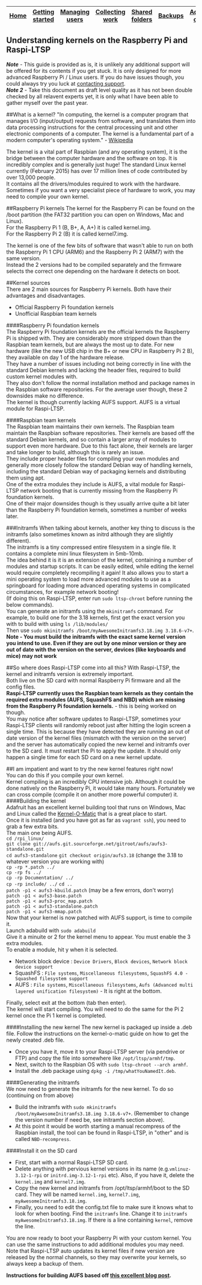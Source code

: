 [Home](../README.md)    | [Getting started](../installation/getting-started.md)     | [Managing users](../manage-users/README.md) | [Collecting work](../collect-work.md) | [Shared folders](../shared-folders/README.md) | [Backups](../backups/README.md) | [Advanced options](../advanced/README.md) 
| :-----------: |:-------------:| :-----:| :-----:| :-----:| :-----:| :-----:| 


Understanding kernels on the Raspberry Pi and Raspi-LTSP
-----------------------------------

***Note*** -  This guide is provided as is, it is unlikely any additional support will be offered for its contents if you get stuck. It is only designed for more advanced Raspberry Pi / Linux users. If you do have issues though, you could always try you luck at [contacting support](../support.md).   
***Note 2*** - Take this document as draft level quality as it has not been double checked by all relavent experts yet, it is only what I have been able to gather myself over the past year.

##What is a kernel?
"In computing, the kernel is a computer program that manages I/O (input/output) requests from software, and translates them into data processing instructions for the central processing unit and other electronic components of a computer. The kernel is a fundamental part of a modern computer's operating system." - [Wikipedia](http://en.wikipedia.org/wiki/Kernel_%28operating_system%29)        
   
The kernel is a vital part of Raspbian (and any operating system), it is the bridge between the computer hardware and the software on top. It is incredibly complex and is generally just huge! The standard Linux kernel currently (February 2015) has over 17 million lines of code contributed by over 13,000 people.   
It contains all the drivers/modules required to work with the hardware. Sometimes if you want a very specialist piece of hardware to work, you may need to compile your own kernel.
   
##Raspberry Pi kernels
The kernel for the Raspberry Pi can be found on the /boot partition (the FAT32 partition you can open on Windows, Mac and Linux).   
For the Raspberry Pi 1 (B, B+, A, A+) it is called kernel.img.   
For the Raspberry Pi 2 (B) it is called kernel7.img.  
    
The kernel is one of the few bits of software that wasn't able to run on both the Raspberry Pi 1 CPU (ARM6) and the Raspberry Pi 2 (ARM7) with the same version.   
Instead the 2 versions had to be compiled separately and the firmware selects the correct one depending on the hardware it detects on boot.   
   
##Kernel sources   
There are 2 main sources for Raspberry Pi kernels. Both have their advantages and disadvantages.     
- Official Raspberry Pi foundation kernels   
- Unofficial Raspbian team kernels

####Raspberry Pi foundation kernels   
The Raspberry Pi foundation kernels are the official kernels the Raspberry Pi is shipped with. They are considerably more stripped down than the Raspbian team kernels, but are always the most up to date. For new hardware (like the new USB chip in the B+ or new CPU in Raspberry Pi 2 B), they available on day 1 of the hardware release.   
They have a number of issues including not being correctly in line with the standard Debian kernels and lacking the header files, required to build custom kernel modules with.   
They also don't follow the normal installation method and package names in the Raspbian software repositories.
For the average user though, these 2 downsides make no difference.   
The kernel is though currently lacking AUFS support. AUFS is a virtual module for Raspi-LTSP. 

####Raspbian team kernels   
The Raspbian team maintains their own kernels. The Raspbian team maintain the Raspbian software repositories. Their kernels are based off the standard Debian kernels, and so contain a larger array of modules to support even more hardware. Due to this fact alone, their kernels are larger and take longer to build, although this is rarely an issue.   
They include proper header files for compiling your own modules and generally more closely follow the standard Debian way of handling kernels, including the standard Debian way of packaging kernels and distributing them using apt.   
One of the extra modules they include is AUFS, a vital module for Raspi-LTSP network booting that is currently missing from the Raspberry Pi foundation kernels.   
One of their major downsides though is they usually arrive quite a bit later than the Raspberry Pi foundation kernels, sometimes a number of weeks later.    

###Initramfs
When talking about kernels, another key thing to discuss is the initramfs (also sometimes known as initrd although they are slightly different).   
The initramfs is a tiny compressed entire filesystem in a single file. It contains a complete mini linux filesystem in 5mb-10mb.   
The idea behind it is it is an extension of the kernel, containing a number of modules and startup scripts. It can be easily edited, while editing the kernel would require completely recompiling it again! It also allows you to start a mini operating system to load more advanced modules to use as a springboard for loading more advanced operating systems in complicated circumstances, for example network booting!   
(If doing this on Raspi-LTSP, enter run ```sudo ltsp-chroot``` before running the below commands).   
You can generate an initramfs using the ```mkinitramfs``` command. For example, to build one for the 3.18 kernels, first get the exact version you with to build with using ```ls /lib/modules/```   
Then use ```sudo mkinitramfs /boot/myAwesomeInitramfs3.18.img 3.18.6-v7+```.   
**Note - You must build the initramfs with the exact same kernel version you intend to use. Even if they are out by one minor version or they are out of date with the version on the server, devices (like keyboards and mice) may not work**


##So where does Raspi-LTSP come into all this?
With Raspi-LTSP, the kernel and initramfs version is extremely important.   
Both live on the SD card with normal Raspberry Pi firmware and all the config files.   
**Raspi-LTSP currently uses the Raspbian team kernels as they contain the required extra modules (AUFS, SquashFS and NBD) which are missing from the Raspberry Pi foundation kernels.** - this is being worked on though.   
You may notice after software updates to Raspi-LTSP, sometimes your Raspi-LTSP clients will randomly reboot just after hitting the login screen a single time. This is because they have detected they are running an out of date version of the kernel files (mismatch with the version on the server) and the server has automatically copied the new kernel and initramfs over to the SD card. It must restart the Pi to apply the update. It should only happen a single time for each SD card on a new kernel update.   
   
##I am impatient and want to try the new kernel features right now!   
You can do this if you compile your own kernel.   
Kernel compiling is an incredibly CPU intensive job. Although it could be done natively on the Raspberry Pi, it would take many hours. Fortunately we can cross compile (compile it on another more powerful computer) it.   
####Building the kernel   
Adafruit has an excellent kernel building tool that runs on Windows, Mac and Linux called the [Kernel-O-Matic](https://learn.adafruit.com/raspberry-pi-kernel-o-matic/overview) that is a great place to start.   
Once it is installed (and you have got as far as ```vagrant ssh```), you need to grab a few extra bits.   
The main one being AUFS.   
```cd /rpi_linux/```   
```git clone git://aufs.git.sourceforge.net/gitroot/aufs/aufs3-standalone.git```   
```cd aufs3-standalone```
```git checkout origin/aufs3.18``` (change the 3.18 to whatever version you are working with)   
```cp -rp *.patch ../```   
```cp -rp fs ../```   
```cp -rp Documentation/ ../```   
```cp -rp include/ ../```
```cd ..```   
```patch -p1 < aufs3-kbuild.patch``` (may be a few errors, don't worry)   
```patch -p1 < aufs3-base.patch```   
```patch -p1 < aufs3-proc_map.patch```   
```patch -p1 < aufs3-standalone.patch```   
```patch -p1 < aufs3-mmap.patch```   
Now that your kernel is now patched with AUFS support, is time to compile it.   
Launch adabuild with ```sudo adabuild```   
Give it a minuite or 2 for the kernel menu to appear. You must enable the 3 extra modules.     
To enable a module, hit y when it is selected.    
- Network block device : ```Device Drivers```, ```Block devices```, ```Network block device support```   
- SquashFS : ```File systems```, ```Miscellaneous filesystems```, ```SquashFS 4.0 - Squashed filesystem support```   
- AUFS : ```File systems```, ```Miscellaneous filesystems```, ```Aufs (Advanced multi layered unification filesystem)``` - It is right at the bottom.   

Finally, select exit at the bottom (tab then enter).   
The kernel will start compiling. You will need to do the same for the Pi 2 kernel once the Pi 1 kernel is completed.   
   
####Installing the new kernel
The new kernel is packaged up inside a .deb file. Follow the instructions on the kernel-o-matic guide on how to get the newly created .deb file.   
- Once you have it, move it to your Raspi-LTSP server (via pendrive or FTP) and copy the file into somewhere like ```/opt/ltsp/armhf/tmp```.   
- Next, switch to the Raspbian OS with ```sudo ltsp-chroot --arch armhf```.   
- Install the .deb package using ```dpkg -i /tmp/whatYouNamedIt.deb```.    
    
####Generating the initramfs   
We now need to generate the initramfs for the new kernel. To do so (continuing on from above)   
- Build the initramfs with ```sudo mkinitramfs /boot/myAwesomeInitramfs3.18.img 3.18.6-v7+```. (Remember to change the version number if need be, see initramfs section above).   
- At this point it would be worth starting a manual recompress of the Raspbian install, the tool can be found in Raspi-LTSP, in "other" and is called ```NBD-recompress```.   
    
####Install it on the SD card   
- First, start with a normal Raspi-LTSP SD card.   
- Delete anything with pervious kernel versions in its name (e.g.```vmlinuz-3.12-1-rpi``` or ```initrd.img-3.12-1-rpi``` etc). Also, if you have it, delete the ```kernel.img``` and ```kernel7.img```.   
- Copy the new kernel and initramfs from /opt/ltsp/armhf/boot to the SD card. They will be named ```kernel.img```, ```kernel7.img```, ```myAwesomeInitramfs3.18.img```.   
- Finally, you need to edit the config.txt file to make sure it knows what to look for when booting. Find the ```initramfs``` line. Change it to ```initramfs myAwesomeInitramfs3.18.img```. If there is a line containing ```kernel```, remove the line.      

You are now ready to boot your Raspberry Pi with your custom kernel. You can use the same instructions to add additional modules you may need.   
Note that Raspi-LTSP auto updates its kernel files if new version are released by the normal channels, so they may overwrite your kernels, so always keep a backup of them.   
   
**Instructions for building AUFS based off [this excellent blog post](http://rpitc.blogspot.co.uk/p/kernel-rebuild.html).**
